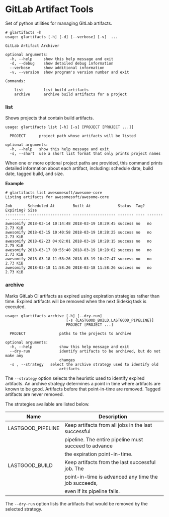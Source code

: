 # GitLab Artifact Tools
Set of python utilities for managing GitLab artifacts.

```
# glartifacts -h
usage: glartifacts [-h] [-d] [--verbose] [-v]  ...

GitLab Artifact Archiver

optional arguments:
  -h, --help     show this help message and exit
  -d, --debug    show detailed debug information
  --verbose      show additional information
  -v, --version  show program's version number and exit

Commands:
  
    list         list build artifacts
    archive      archive build artifacts for a project
```

### list
Shows projects that contain build artifacts.
```
usage: glartifacts list [-h] [-s] [PROJECT [PROJECT ...]]

  PROJECT      project path whose artifacts will be listed

optional arguments:
  -h, --help   show this help message and exit
  -s, --short  use a short list format that only prints project names
```
When one or more optional
project paths are provided, this command prints detailed information about
each artifact, including: schedule date, build date, tagged build, and size.

**Example**
```
# glartifacts list awesomesoft/awesome-core
Listing artifacts for awesomesoft/awesome-core 

Job       Scheduled At        Built At            Status  Tag? Expiring? Size     
--------- ------------------- ------------------- ------- ---- --------- -------- 
awesomify 2018-03-14 10:14:48 2018-03-19 10:29:45 success no   no        2.73 KiB 
awesomify 2018-03-15 10:40:58 2018-03-19 10:28:25 success no   no        2.73 KiB 
awesomify 2018-02-23 04:02:01 2018-03-19 10:28:15 success no   no        2.75 KiB 
awesomify 2018-03-17 09:55:40 2018-03-19 10:28:02 success no   no        2.73 KiB 
awesomify 2018-03-18 11:58:26 2018-03-19 10:27:47 success no   no        2.73 KiB 
awesomify 2018-03-18 11:58:26 2018-03-18 11:58:26 success no   no        2.73 KiB 
```

### archive
Marks GitLab CI artifacts as expired using expiration strategies rather than
time. Expired artifacts will be removed when the next Sidekiq task is
executed.

```
usage: glartifacts archive [-h] [--dry-run]
                           [-s {LASTGOOD_BUILD,LASTGOOD_PIPELINE}]
                           PROJECT [PROJECT ...]

  PROJECT               paths to the projects to archive

optional arguments:
  -h, --help            show this help message and exit
  --dry-run             identify artifacts to be archived, but do not make any
                        changes
  -s , --strategy 	select the archive strategy used to identify old
                        artifacts
```
The `--strategy` option selects the heuristic used to identify expired
artifacts. An archive strategy determines a point in time where artifacts are
known to be good. Artifacts before that point-in-time are removed. Tagged
artifacts are never removed.

The strategies available are listed below.

|Name			|Description	|
|-----------------------|---------------|
|LASTGOOD_PIPELINE   	|Keep artifacts from all jobs in the last successful|
|			|pipeline. The entire pipeline must succeed to advance|
|			|the expiration point-in-time.|
|LASTGOOD_BUILD		|Keep artifacts from the last successful job. The|
|			|point-in-time is advanced any time the job succeeds, |
|			|even if its pipeline fails. |

The `--dry-run` option lists the artifacts that would be removed by the
selected strategy.
